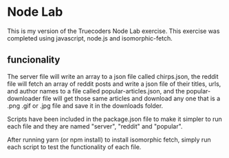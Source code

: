 # Node Lab

This is my version of the Truecoders Node Lab exercise.
This exercise was completed using javascript, node.js and isomorphic-fetch.

## funcionality

The server file will write an array to a json file called chirps.json, the reddit file will fetch an array of reddit posts and write a json file of their titles, urls, and author names to a file called popular-articles.json, and the popular-downloader file will get those same articles and download any one that is a .png .gif or .jpg file and save it in the downloads folder.

Scripts have been included in the package.json file to make it simpler to run each file and they are named "server", "reddit" and "popular".

After running yarn (or npm install) to install isomorphic fetch, simply run each script to test the functionality of each file.
